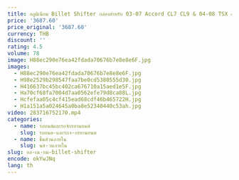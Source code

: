 ```yaml
---
title: อลูมิเนียม Billet Shifter กล่องสําหรับ 03-07 Accord CL7 CL9 & 04-08 TSX & TL เกียร์ Shift Knob Shifter เปลี่ยน
price: '3687.60'
price_original: '3687.60'
currency: THB
discount: ''
rating: 4.5
volume: 78
image: H88ec290e76ea42fdada70676b7e8e8e6F.jpg
images:
  - H88ec290e76ea42fdada70676b7e8e8e6F.jpg
  - H98e2529b298547faa7be0cd5380555d30.jpg
  - H416637bc45bc402ca676710a15aed1e5F.jpg
  - Ha70cf68fa7004d7aa0562efe79d8ca08L.jpg
  - Hcfefaa05c4cf415ead68cdf46b465722H.jpg
  - H1a151a5a024645a0ba8e52340440c53ah.jpg
video: 283716752170.mp4
categories:
  - name: รถยนต์และรถจักรยานยนต์
    slug: รถยนต-และรถจ-กรยานยนต
  - name: ชิ้นส่วนภายใน
    slug: นส-วนภายใน
slug: อล-เน-ยม-billet-shifter
encode: okYwJNq
lang: th
---
```

  